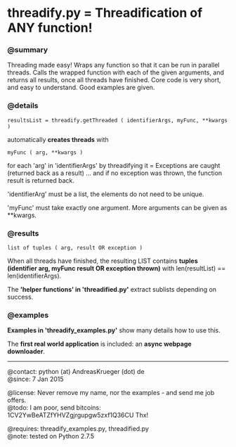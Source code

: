 # threadify.py = Threadification of ANY function!

### @summary 

Threading made easy! Wraps any function so that it can be run in parallel threads. Calls the wrapped function with each of the given arguments, and returns all results, once all threads have finished. Core code is very short, and easy to understand. Good examples are given. 

### @details

    resultsList = threadify.getThreaded ( identifierArgs, myFunc, **kwargs )
    
automatically **creates threads** with 

    myFunc ( arg, **kwargs )

for each 'arg' in 'identifierArgs' by threadifying it = Exceptions are caught (returned back as a result) ... and if no exception was thrown, the function result is returned back. 

'identifierArg' must be a list, the elements do not need to be unique.

'myFunc' must take exactly one argument. More arguments can be given as **kwargs.

### @results 

    list of tuples ( arg, result OR exception )

When all threads have finished, the resulting LIST contains **tuples (identifier arg, myFunc result OR exception thrown)** with len(resultList) == len(identifierArgs).

The **'helper functions' in 'threadified.py'** extract sublists depending on success. 

### @examples

**Examples in 'threadify_examples.py'** show many details how to use this.

The **first real world application** is included: an **async webpage downloader**.

- - -

@contact:  python (at) AndreasKrueger (dot) de  
@since:    7 Jan 2015

@license:  Never remove my name, nor the examples - and send me job offers.  
@todo:     I am poor, send bitcoins: 1CV2YwBeATZfYHVZgjrgupgw5zxf1Q36CU Thx! 

@requires: threadify_examples.py, threadified.py  
@note:     tested on Python 2.7.5


